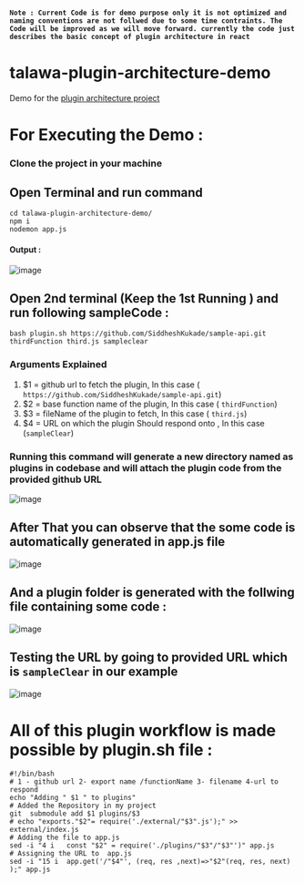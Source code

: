#### `Note : Current Code is for demo purpose only it is not optimized and naming conventions are not follwed due to some time contraints. The Code will be improved as we will move forward. currently the code just describes the basic concept of plugin architecture in react`
# talawa-plugin-architecture-demo
Demo for the [plugin architecture project](https://palisadoesfoundation.github.io/talawa-docs/docs/internships/internship-ideas/#admin-web-portal-plugin-architecture)

# For Executing the Demo  : 
### Clone the project in your machine
## Open Terminal and run command 
```
cd talawa-plugin-architecture-demo/
npm i 
nodemon app.js
```
#### Output :
![image](https://user-images.githubusercontent.com/65951872/163688812-997ea4ac-5dc7-4114-894c-56c4aec97de6.png)

## Open 2nd terminal (Keep the 1st Running ) and run  following sampleCode :  
``` 
bash plugin.sh https://github.com/SiddheshKukade/sample-api.git thirdFunction third.js sampleclear
```
### Arguments Explained
1. $1 = github url to fetch the plugin, In this case ( `https://github.com/SiddheshKukade/sample-api.git`) 
2. $2 = base function name of the plugin, In this case ( `thirdFunction`)
3. $3 = fileName of the plugin to fetch, In this case ( `third.js`)
4. $4 = URL on which the plugin Should respond onto , In this case (`sampleClear`)

### Running this command will generate a new directory named as plugins in codebase and will attach the plugin code from the provided github URL 
 ![image](https://user-images.githubusercontent.com/65951872/163688365-9202ee40-ea3e-4921-a0c6-107e9cf097d0.png)
 
## After That you can observe that the some code is automatically generated in app.js file 
 ![image](https://user-images.githubusercontent.com/65951872/163688617-143fd639-5d20-413c-9538-270f288119c6.png)

## And a plugin folder is generated with the follwing file containing some code :
![image](https://user-images.githubusercontent.com/65951872/163688735-5bbe5346-f8fa-4eec-8f69-669ccd4499ec.png)

## Testing the URL by going to provided URL which is `sampleClear` in our example
![image](https://user-images.githubusercontent.com/65951872/163688892-b2880ae8-2d89-4d9f-9326-c3ce48ff01df.png)


# All of this plugin workflow is made possible  by  plugin.sh file : 
```
#!/bin/bash
# 1 - github url 2- export name /functionName 3- filename 4-url to respond
echo "Adding " $1 " to plugins"
# Added the Repository in my project
git  submodule add $1 plugins/$3 
# echo "exports."$2"= require('./external/"$3".js');" >> external/index.js
# Adding the file to app.js
sed -i "4 i   const "$2" = require('./plugins/"$3"/"$3"')" app.js
# Assigning the URL to  app.js
sed -i "15 i  app.get('/"$4"', (req, res ,next)=>"$2"(req, res, next) );" app.js
```
